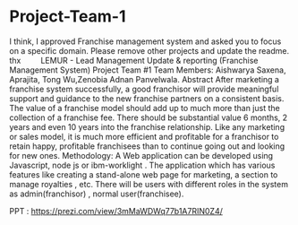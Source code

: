 # Project-Team-1

I think, I approved Franchise management system and asked you to focus on a specific domain. Please remove other  projects and update the readme. thx
         
LEMUR - Lead Management Update & reporting 
(Franchise Management System)
Project Team #1
Team Members: Aishwarya Saxena, Aprajita, Tong Wu,Zenobia Adnan Panvelwala.
Abstract
After marketing a franchise system successfully, a good franchisor will provide meaningful support and guidance to the new franchise partners on a consistent basis. The value of a franchise model should add up to much more than just the collection of a franchise fee. There should be substantial value 6 months, 2 years and even 10 years into the franchise relationship. Like any marketing or sales model, it is much more efficient and profitable for a franchisor to retain happy, profitable franchisees than to continue going out and looking for new ones.
Methodology:
A Web application can be developed using Javascript, node js or ibm-worklight . The application which has various features like creating a stand-alone web page for marketing, a section to manage royalties , etc. There will be users with different roles in the system as admin(franchisor) , normal user(franchisee).

PPT : https://prezi.com/view/3mMaWDWq77b1A7RIN0Z4/
